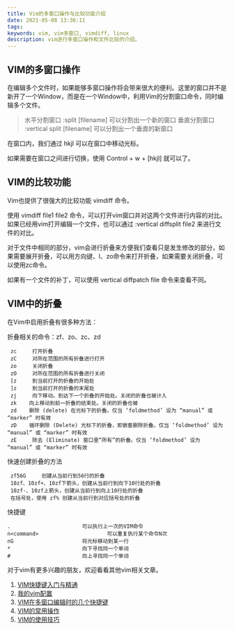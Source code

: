 ```yaml
---
title: Vim的多窗口操作与比较功能介绍
date: 2021-05-08 13:36:11
tags:
keywords: vim, vim多窗口, vimdiff, linux
description: vim进行多窗口操作和文件比较的介绍。
---
```




## VIM的多窗口操作

在编辑多个文件时，如果能够多窗口操作将会带来很大的便利。这里的窗口并不是新开了一个Window，而是在一个Window中，利用Vim的分割窗口命令，同时编辑多个文件。

> 水平分割窗口     :split [filename]     可以分割出一个新的窗口
> 垂直分割窗口     :vertical split [filename]          可以分割出一个垂直的新窗口

在窗口内，我们通过 hkjl 可以在窗口中移动光标。

如果需要在窗口之间进行切换，使用 Control + w + [hkjl] 就可以了。

## VIM的比较功能

Vim也提供了很强大的比较功能 vimdiff 命令。

使用 vimdiff file1 file2 命令，可以打开vim窗口并对这两个文件进行内容的对比。
如果已经用vim打开编辑一个文件，也可以通过 :vertical diffsplit file2 来进行文件的对比。

对于文件中相同的部分，vim会进行折叠来方便我们查看只是发生修改的部分，如果需要展开折叠，可以用方向键、l、zo命令来打开折叠，如果需要关闭折叠，可以使用zc命令。

如果有一个文件的补丁，可以使用 vertical diffpatch file 命令来查看不同。

## VIM中的折叠

在Vim中启用折叠有很多种方法：

折叠相关的命令：zf、zo、zc、zd

     zc     打开折叠
     zC     对所在范围的所有折叠进行打开
     zo     关闭折叠
     zO     对所在范围的所有折叠进行关闭
     [z     到当前打开的折叠的开始处
     ]z     到当前打开的折叠的末尾处
     zj     向下移动。到达下一个折叠的开始处。关闭的折叠也被计入
     zk    向上移动到前一折叠的结束处。关闭的折叠也被
     zd    删除 (delete) 在光标下的折叠。仅当 ‘foldmethod’ 设为 “manual” 或 “marker” 时有效
     zD    循环删除 (Delete) 光标下的折叠，即嵌套删除折叠。仅当 ‘foldmethod’ 设为 “manual” 或 “marker” 时有效
     zE     除去 (Eliminate) 窗口里“所有”的折叠。仅当 ‘foldmethod’ 设为 “manual” 或 “marker” 时有效

快速创建折叠的方法

     zf56G     创建从当前行到56行的折叠
     10zf、10zf+、10zf下箭头，创建从当前行到向下10行处的折叠
     10zf-、10zf上箭头，创建从当前行到向上10行处的折叠
     在括号处，使用 zf% 创建从当前行到对应括号处的折叠

快捷键
```
.                       可以执行上一次的VIM命令
n<command>     					可以重复执行某个命令N次
nG                      将光标移动到某一行
*                       向下寻找同一个单词
#                       向上寻找同一个单词
```

对于vim有更多兴趣的朋友，欢迎看看其他vim相关文章。

1. [VIM快捷键入门与精通](http://www.edulinks.cn/2021/04/01/20210401-vim-shortcut/)
2. [我的vim配置](http://www.edulinks.cn/2021/03/26/20210329-my-vimrc/)
3. [VIM在多窗口编辑时的几个快捷键](http://www.edulinks.cn/2010/06/25/20100625-vim-split/)
4. [VIM的常用操作](http://www.edulinks.cn/2009/04/15/20090415-vim-operation/)
5. [VIM的使用技巧](http://www.edulinks.cn/2009/01/19/20090119-vim-tips/)

